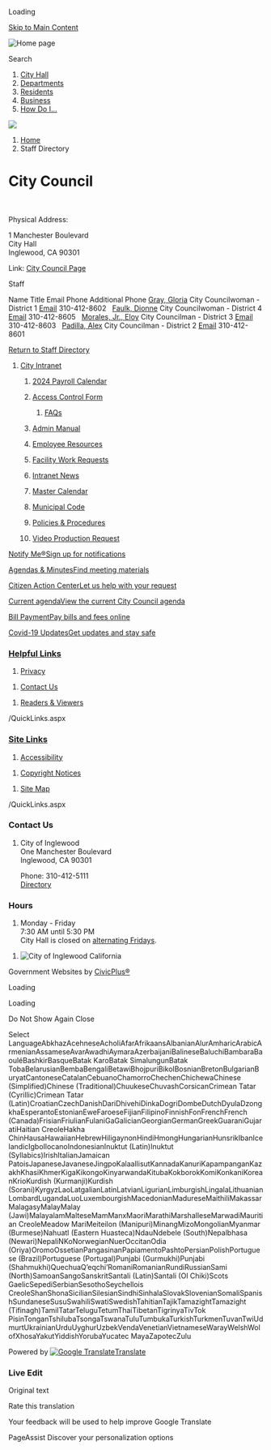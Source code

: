 Loading

[Skip to Main Content](https://www.cityofinglewood.org/624/City-Council/)

![Home page](https://www.cityofinglewood.org/ImageRepository/Document?documentID=17414)

Search

1. [City Hall](https://www.cityofinglewood.org/27/City-Hall)
2. [Departments](https://www.cityofinglewood.org/101/Departments)
3. [Residents](https://www.cityofinglewood.org/31/Residents)
4. [Business](https://www.cityofinglewood.org/35/Business)
5. [How Do I...](https://www.cityofinglewood.org/9/How-Do-I)

<!--THE END-->

![](https://www.cityofinglewood.org/ImageRepository/Document?documentID=17412)

1. [Home](https://www.cityofinglewood.org)
2. Staff Directory

# City Council

 

Physical Address:

1 Manchester Boulevard  
City Hall  
Inglewood, CA 90301

Link: [City Council Page](https://www.cityofinglewood.org/571/City-Council)

Staff

Name Title Email Phone Additional Phone [Gray, Gloria](https://www.cityofinglewood.org/directory.aspx?EID=105) City Councilwoman - District 1 [Email](mailto:ggray@cityofinglewood.org) 310-412-8602   [Faulk, Dionne](https://www.cityofinglewood.org/directory.aspx?EID=306) City Councilwoman - District 4 [Email](mailto:dfaulk@cityofinglewood.org) 310-412-8605   [Morales, Jr., Eloy](https://www.cityofinglewood.org/directory.aspx?EID=104) City Councilman - District 3 [Email](mailto:EMorales@CityofInglewood.org) 310-412-8603   [Padilla, Alex](https://www.cityofinglewood.org/directory.aspx?EID=103) City Councilman - District 2 [Email](mailto:APadilla@cityofinglewood.org) 310-412-8601  

[Return to Staff Directory](https://www.cityofinglewood.org/Directory.aspx)

1. [City Intranet](https://www.cityofinglewood.org/1249/City-Intranet)
   
   01. [2024 Payroll Calendar](https://www.cityofinglewood.org/DocumentCenter/View/20448/Pay-Schedule-2024)
   02. [Access Control Form](https://www.cityofinglewood.org/DocumentCenter/View/20447/Access_Card_Request_31)
       
       1. [FAQs](https://www.cityofinglewood.org/1882/FAQs)
   03. [Admin Manual](https://www.cityofinglewood.org/DocumentCenter/View/20446/Administrative-Manual)
   04. [Employee Resources](https://www.cityofinglewood.org/1879/Employee-Resources)
   05. [Facility Work Requests](https://inglewood.portal.iworq.net/portalhome/inglewood)
   06. [Intranet News](https://www.cityofinglewood.org/CivicAlerts.aspx?CID=26)
   07. [Master Calendar](https://www.cityofinglewood.org/calendar.aspx?CID=37)
   08. [Municipal Code](https://ecode360.com/IN4942)
   09. [Policies &amp; Procedures](https://www.cityofinglewood.org/1885/Policies-Procedures)
   10. [Video Production Request](https://www.cityofinglewood.org/DocumentCenter/View/20455/Video-Production-Request)

[Notify Me®Sign up for notifications](https://www.cityofinglewood.org/list.aspx)

[Agendas &amp; MinutesFind meeting materials](https://www.cityofinglewood.org/agendacenter)

[Citizen Action CenterLet us help with your request](https://www.cityofinglewood.org/requesttracker.aspx)

[Current agendaView the current City Council agenda](https://www.cityofinglewood.org/AgendaCenter/MostRecent/City-Council-3-3)

[Bill PaymentPay bills and fees online](https://www.cityofinglewood.org/131/Online-Payments)

[Covid-19 UpdatesGet updates and stay safe](https://www.cityofinglewood.org/1345/COVID-19)

### [Helpful Links](https://www.cityofinglewood.org/QuickLinks.aspx?CID=13)

1. [Privacy](https://www.cityofinglewood.org)

<!--THE END-->

1. [Contact Us](https://www.cityofinglewood.org/directory.aspx)

<!--THE END-->

1. [Readers &amp; Viewers](https://www.cityofinglewood.org)

/QuickLinks.aspx

### [Site Links](https://www.cityofinglewood.org/QuickLinks.aspx?CID=14)

1. [Accessibility](https://www.cityofinglewood.org/Accessibility)

<!--THE END-->

1. [Copyright Notices](https://www.cityofinglewood.org/site/copyright)

<!--THE END-->

1. [Site Map](https://www.cityofinglewood.org/sitemap)

/QuickLinks.aspx

### Contact Us

1. City of Inglewood  
   One Manchester Boulevard  
   Inglewood, CA 90301
   
   Phone: 310-412-5111  
   [Directory](https://www.cityofinglewood.org/Directory.aspx)

### Hours

1. Monday - Friday   
   7:30 AM until 5:30 PM   
   City Hall is closed on [alternating Fridays](https://www.cityofinglewood.org/642).

<!--THE END-->

1. ![City of Inglewood California](https://www.cityofinglewood.org/ImageRepository/Document?documentId=17423)

Government Websites by [CivicPlus®](https://connect.civicplus.com/referral)

Loading

Loading

Do Not Show Again Close

Select LanguageAbkhazAcehneseAcholiAfarAfrikaansAlbanianAlurAmharicArabicArmenianAssameseAvarAwadhiAymaraAzerbaijaniBalineseBaluchiBambaraBaouléBashkirBasqueBatak KaroBatak SimalungunBatak TobaBelarusianBembaBengaliBetawiBhojpuriBikolBosnianBretonBulgarianBuryatCantoneseCatalanCebuanoChamorroChechenChichewaChinese (Simplified)Chinese (Traditional)ChuukeseChuvashCorsicanCrimean Tatar (Cyrillic)Crimean Tatar (Latin)CroatianCzechDanishDariDhivehiDinkaDogriDombeDutchDyulaDzongkhaEsperantoEstonianEweFaroeseFijianFilipinoFinnishFonFrenchFrench (Canada)FrisianFriulianFulaniGaGalicianGeorgianGermanGreekGuaraniGujaratiHaitian CreoleHakha ChinHausaHawaiianHebrewHiligaynonHindiHmongHungarianHunsrikIbanIcelandicIgboIlocanoIndonesianInuktut (Latin)Inuktut (Syllabics)IrishItalianJamaican PatoisJapaneseJavaneseJingpoKalaallisutKannadaKanuriKapampanganKazakhKhasiKhmerKigaKikongoKinyarwandaKitubaKokborokKomiKonkaniKoreanKrioKurdish (Kurmanji)Kurdish (Sorani)KyrgyzLaoLatgalianLatinLatvianLigurianLimburgishLingalaLithuanianLombardLugandaLuoLuxembourgishMacedonianMadureseMaithiliMakassarMalagasyMalayMalay (Jawi)MalayalamMalteseMamManxMaoriMarathiMarshalleseMarwadiMauritian CreoleMeadow MariMeiteilon (Manipuri)MinangMizoMongolianMyanmar (Burmese)Nahuatl (Eastern Huasteca)NdauNdebele (South)Nepalbhasa (Newari)NepaliNKoNorwegianNuerOccitanOdia (Oriya)OromoOssetianPangasinanPapiamentoPashtoPersianPolishPortuguese (Brazil)Portuguese (Portugal)Punjabi (Gurmukhi)Punjabi (Shahmukhi)QuechuaQʼeqchiʼRomaniRomanianRundiRussianSami (North)SamoanSangoSanskritSantali (Latin)Santali (Ol Chiki)Scots GaelicSepediSerbianSesothoSeychellois CreoleShanShonaSicilianSilesianSindhiSinhalaSlovakSlovenianSomaliSpanishSundaneseSusuSwahiliSwatiSwedishTahitianTajikTamazightTamazight (Tifinagh)TamilTatarTeluguTetumThaiTibetanTigrinyaTivTok PisinTonganTshilubaTsongaTswanaTuluTumbukaTurkishTurkmenTuvanTwiUdmurtUkrainianUrduUyghurUzbekVendaVenetianVietnameseWarayWelshWolofXhosaYakutYiddishYorubaYucatec MayaZapotecZulu

Powered by [![Google Translate](https://www.gstatic.com/images/branding/googlelogo/1x/googlelogo_color_42x16dp.png)Translate](https://translate.google.com)

### Live Edit

Original text

Rate this translation

Your feedback will be used to help improve Google Translate

PageAssist Discover your personalization options